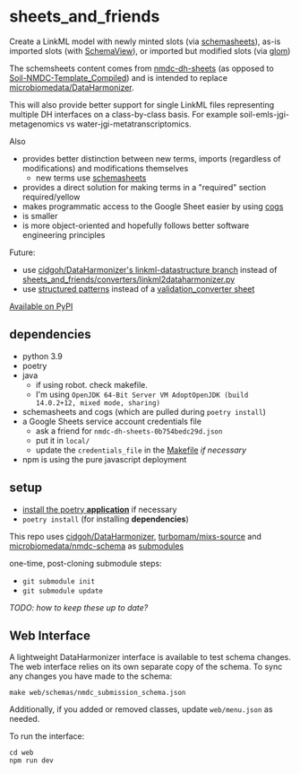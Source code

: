 # sheets_and_friends
Create a LinkML model with newly minted slots (via [schemasheets](https://github.com/linkml/schemasheets)), as-is imported slots (with [SchemaView](https://linkml.io/linkml/developers/manipulating-schemas.html)), or imported but modified slots (via [glom](https://glom.readthedocs.io/en/latest/index.html))

The schemsheets content comes from [nmdc-dh-sheets](https://docs.google.com/spreadsheets/d/1RACmVPhqpfm2ELm152CzmiEy2sDmULmbN9G0qXK8NDs) (as opposed to [Soil-NMDC-Template_Compiled](https://docs.google.com/spreadsheets/d/1pSmxX6XGOxmoA7S7rKyj5OaEl3PmAl4jAOlROuNHrU0)) and is intended to replace [microbiomedata/DataHarmonizer](https://github.com/microbiomedata/DataHarmonizer).

This will also provide better support for single LinkML files representing multiple DH interfaces on a class-by-class basis. For example soil-emls-jgi-metagenomics vs water-jgi-metatranscriptomics.

Also
- provides better distinction between new terms, imports (regardless of modifications) and modifications themselves
  - new terms use [schemasheets](https://github.com/linkml/schemasheets)
- provides a direct solution for making terms in a "required" section required/yellow
- makes programmatic access to the Google Sheet easier by using [cogs](https://github.com/ontodev/cogs) 
- is smaller
- is more object-oriented and hopefully follows better software engineering principles

Future:
- use [cidgoh/DataHarmonizer's linkml-datastructure branch](https://github.com/cidgoh/DataHarmonizer/tree/linkml-datastructure) instead of [sheets_and_friends/converters/linkml2dataharmonizer.py](sheets_and_friends/converters/linkml2dataharmonizer.py)
- use [structured patterns](https://github.com/linkml/linkml/issues/176) instead of a [validation_converter sheet](https://docs.google.com/spreadsheets/d/1RACmVPhqpfm2ELm152CzmiEy2sDmULmbN9G0qXK8NDs/edit#gid=928747012)

[Available on PyPI](https://pypi.org/project/sheets-and-friends/)

## dependencies
- python 3.9
- poetry
- java
  - if using robot. check makefile.
  - I'm using `OpenJDK 64-Bit Server VM AdoptOpenJDK (build 14.0.2+12, mixed mode, sharing)`
- schemasheets and cogs (which are pulled during `poetry install`)
- a Google Sheets service account credentials file
  - ask a friend for `nmdc-dh-sheets-0b754bedc29d.json`
  - put it in `local/`
  - update the `credentials_file` in the [Makefile](Makefile) _if necessary_
- npm is using the pure javascript deployment

## setup
- [install the poetry **application**](https://python-poetry.org/docs/#installation) if necessary
- `poetry install` (for installing **dependencies**)

This repo uses [cidgoh/DataHarmonizer](https://github.com/cidgoh/DataHarmonizer), [turbomam/mixs-source](https://github.com/turbomam/mixs-source) and [microbiomedata/nmdc-schema](https://github.com/microbiomedata/nmdc-schema) as [submodules](https://git-scm.com/book/en/v2/Git-Tools-Submodules)

one-time, post-cloning submodule steps:
- `git submodule init`
- `git submodule update`

_TODO: how to keep these up to date?_

## Web Interface

A lightweight DataHarmonizer interface is available to test schema changes. The web interface
relies on its own separate copy of the schema. To sync any changes you have made to the schema:

```shell
make web/schemas/nmdc_submission_schema.json
```

Additionally, if you added or removed classes, update `web/menu.json` as needed.

To run the interface:

```shell
cd web
npm run dev
```
